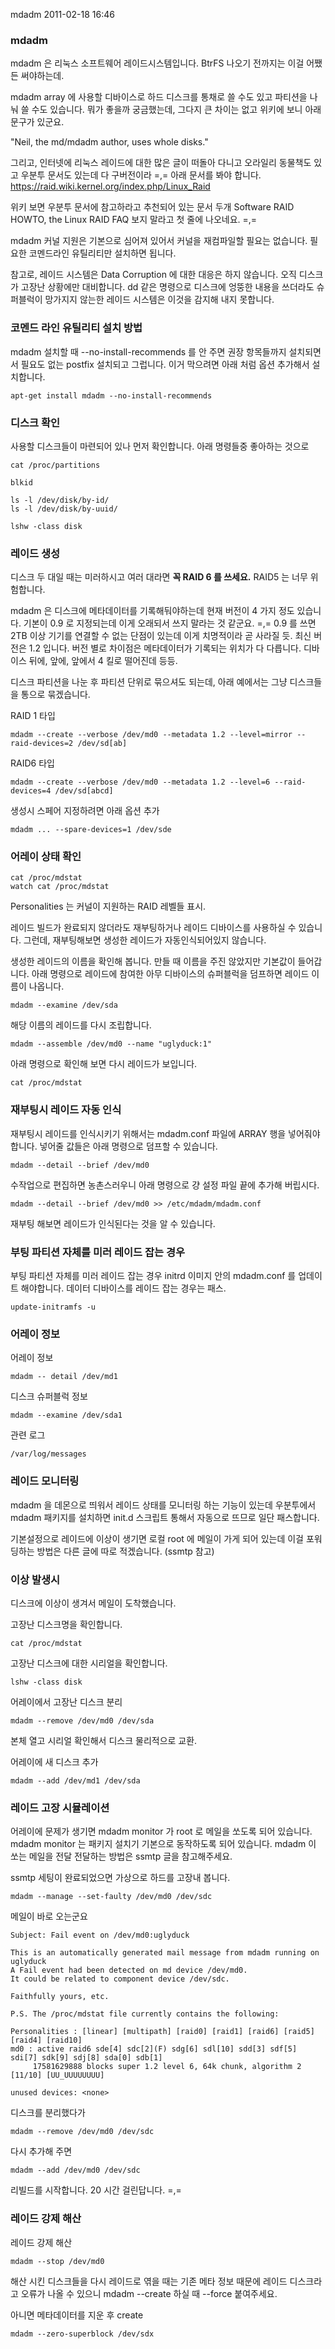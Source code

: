 mdadm
2011-02-18 16:46

### mdadm

mdadm 은 리눅스 소프트웨어 레이드시스템입니다.
BtrFS 나오기 전까지는 이걸 어쨌든 써야하는데.

mdadm array 에 사용할 디바이스로 하드 디스크를 통채로 쓸 수도 있고 파티션을 나눠 쓸 수도 있습니다.
뭐가 좋을까 궁금했는데, 그다지 큰 차이는 없고 위키에 보니 아래 문구가 있군요.

"Neil, the md/mdadm author, uses whole disks."

그리고, 인터넷에 리눅스 레이드에 대한 많은 글이 떠돌아 다니고
오라일리 동물책도 있고 우분투 문서도 있는데 다 구버전이라 =,= 아래 문서를 봐야 합니다.
<https://raid.wiki.kernel.org/index.php/Linux_Raid>

위키 보면 우분투 문서에 참고하라고 추천되어 있는 문서 두개 Software RAID HOWTO, the Linux RAID FAQ 보지 말라고 첫 줄에 나오네요. =,=

mdadm 커널 지원은 기본으로 심어져 있어서 커널을 재컴파일할 필요는 없습니다.
필요한 코멘드라인 유틸리티만 설치하면 됩니다.

참고로, 레이드 시스템은 Data Corruption 에 대한 대응은 하지 않습니다.
오직 디스크가 고장난 상황에만 대비합니다.
dd 같은 명령으로 디스크에 엉뚱한 내용을 쓰더라도
슈퍼블럭이 망가지지 않는한 레이드 시스템은 이것을 감지해 내지 못합니다.


### 코멘드 라인 유틸리티 설치 방법

mdadm 설치할 때 --no-install-recommends 를 안 주면 권장 항목들까지 설치되면서 필요도 없는 postfix 설치되고 그럽니다.
이거 막으려면 아래 처럼 옵션 추가해서 설치합니다.

	apt-get install mdadm --no-install-recommends


### 디스크 확인

사용할 디스크들이 마련되어 있나 먼저 확인합니다.
아래 명령들중 좋아하는 것으로

	cat /proc/partitions

	blkid

	ls -l /dev/disk/by-id/
	ls -l /dev/disk/by-uuid/

	lshw -class disk


### 레이드 생성

디스크 두 대일 때는 미러하시고 여러 대라면 **꼭 RAID 6 를 쓰세요.** RAID5 는 너무 위험합니다.

mdadm 은 디스크에 메타데이터를 기록해둬야하는데 현재 버전이 4 가지 정도 있습니다.
기본이 0.9 로 지정되는데 이게 오래되서 쓰지 말라는 것 같군요. =,=
0.9 를 쓰면 2TB 이상 기기를 연결할 수 없는 단점이 있는데 이게 치명적이라 곧 사라질 듯.
최신 버전은 1.2 입니다.
버전 별로 차이점은 메타데이터가 기록되는 위치가 다 다릅니다.
디바이스 뒤에, 앞에, 앞에서 4 킬로 떨어진데 등등.

디스크 파티션을 나눈 후 파티션 단위로 묶으셔도 되는데,
아래 예에서는 그냥 디스크들을 통으로 묶겠습니다.

RAID 1 타입

	mdadm --create --verbose /dev/md0 --metadata 1.2 --level=mirror --raid-devices=2 /dev/sd[ab]

RAID6 타입

	mdadm --create --verbose /dev/md0 --metadata 1.2 --level=6 --raid-devices=4 /dev/sd[abcd]

생성시 스페어 지정하려면 아래 옵션 추가

	mdadm ... --spare-devices=1 /dev/sde


### 어레이 상태 확인

	cat /proc/mdstat
	watch cat /proc/mdstat

Personalities 는 커널이 지원하는 RAID 레벨들 표시.

레이드 빌드가 완료되지 않더라도 재부팅하거나 레이드 디바이스를 사용하실 수 있습니다.
그런데, 재부팅해보면 생성한 레이드가 자동인식되어있지 않습니다.

생성한 레이드의 이름을 확인해 봅니다.
만들 때 이름을 주진 않았지만 기본값이 들어갑니다.
아래 명령으로 레이드에 참여한 아무 디바이스의 슈퍼블럭을 덤프하면 레이드 이름이 나옵니다.

	mdadm --examine /dev/sda

해당 이름의 레이드를 다시 조립합니다.

	mdadm --assemble /dev/md0 --name "uglyduck:1"

아래 명령으로 확인해 보면 다시 레이드가 보입니다.

	cat /proc/mdstat


### 재부팅시 레이드 자동 인식

재부팅시 레이드를 인식시키기 위해서는 mdadm.conf 파일에 ARRAY 행을 넣어줘야 합니다.
넣어줄 값들은 아래 명령으로 덤프할 수 있습니다.

	mdadm --detail --brief /dev/md0

수작업으로 편집하면 농촌스러우니 아래 명령으로 걍 설정 파일 끝에 추가해 버립시다.

	mdadm --detail --brief /dev/md0 >> /etc/mdadm/mdadm.conf

재부팅 해보면 레이드가 인식된다는 것을 알 수 있습니다.


### 부팅 파티션 자체를 미러 레이드 잡는 경우

부팅 파티션 자체를 미러 레이드 잡는 경우 initrd 이미지 안의 mdadm.conf 를 업데이트 해야합니다.
데이터 디바이스를 레이드 잡는 경우는 패스.

	update-initramfs -u


### 어레이 정보

어레이 정보

	mdadm -- detail /dev/md1

디스크 슈퍼블럭 정보

	mdadm --examine /dev/sda1

관련 로그

	/var/log/messages


### 레이드 모니터링

mdadm 을 데몬으로 띄워서 레이드 상태를 모니터링 하는 기능이 있는데
우분투에서 mdadm 패키지를 설치하면 init.d 스크립트 통해서 자동으로 뜨므로 일단 패스합니다.

기본설정으로 레이드에 이상이 생기면 로컬 root 에 메일이 가게 되어 있는데
이걸 포워딩하는 방법은 다른 글에 따로 적겠습니다. (ssmtp 참고)


### 이상 발생시

디스크에 이상이 생겨서 메일이 도착했습니다.

고장난 디스크명을 확인합니다.

	cat /proc/mdstat

고장난 디스크에 대한 시리얼을 확인합니다.

	lshw -class disk

어레이에서 고장난 디스크 분리

	mdadm --remove /dev/md0 /dev/sda

본체 열고 시리얼 확인해서 디스크 물리적으로 교환.

어레이에 새 디스크 추가

	mdadm --add /dev/md1 /dev/sda


### 레이드 고장 시뮬레이션

어레이에 문제가 생기면 mdadm monitor 가 root 로 메일을 쏘도록 되어 있습니다.
mdadm monitor 는 패키지 설치기 기본으로 동작하도록 되어 있습니다.
mdadm 이 쏘는 메일을 전달 전달하는 방법은 ssmtp 글을 참고해주세요.

ssmtp 세팅이 완료되었으면 가상으로 하드를 고장내 봅니다.

	mdadm --manage --set-faulty /dev/md0 /dev/sdc

메일이 바로 오는군요

	Subject: Fail event on /dev/md0:uglyduck

	This is an automatically generated mail message from mdadm running on uglyduck
	A Fail event had been detected on md device /dev/md0.
	It could be related to component device /dev/sdc.

	Faithfully yours, etc.

	P.S. The /proc/mdstat file currently contains the following:

	Personalities : [linear] [multipath] [raid0] [raid1] [raid6] [raid5] [raid4] [raid10]
	md0 : active raid6 sde[4] sdc[2](F) sdg[6] sdl[10] sdd[3] sdf[5] sdi[7] sdk[9] sdj[8] sda[0] sdb[1]
		 17581629888 blocks super 1.2 level 6, 64k chunk, algorithm 2 [11/10] [UU_UUUUUUUU]

	unused devices: <none>

디스크를 분리했다가

	mdadm --remove /dev/md0 /dev/sdc

다시 추가해 주면

	mdadm --add /dev/md0 /dev/sdc

리빌드를 시작합니다.
20 시간 걸린답니다. =,=


### 레이드 강제 해산

레이드 강제 해산

	mdadm --stop /dev/md0

해산 시킨 디스크들을 다시 레이드로 엮을 때는 기존 메타 정보 때문에 레이드 디스크라고 오류가 나올 수 있으니
mdadm --create 하실 때 --force 붙여주세요.

아니면 메타데이터를 지운 후 create

	mdadm --zero-superblock /dev/sdx
